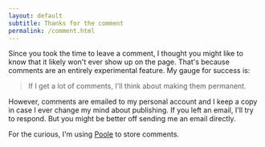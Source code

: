 ```yaml
---
layout: default
subtitle: Thanks for the comment
permalink: /comment.html
---
```


Since you took the time to leave a comment, I thought you might like
to know that it likely won't ever show up on the page. That's because
comments are an entirely experimental feature. My gauge for success is:

> If I get a lot of comments, I'll think about making them permanent.

However, comments are emailed to my personal account and I keep a copy
in case I ever change my mind about publishing. If you left an email,
I'll try to respond. But you might be better off sending me an email
directly.

For the curious, I'm using
[Poole](http://hawksworx.com/blog/adding-a-static-comments-system-to-my-jekyll-build/)
to store comments.
